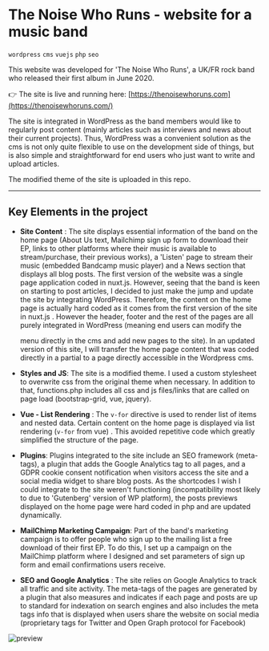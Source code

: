 # The Noise Who Runs - website for a music band

`wordpress` `cms` `vuejs` `php` `seo`

This website was developed for 'The Noise Who Runs', a UK/FR rock band who released their first album in June 2020.

👉 The site is live and running here: [https://thenoisewhoruns.com](https://thenoisewhoruns.com/)

The site is integrated in WordPress as the band members would like to regularly post content (mainly articles such as interviews and news about their current projects). Thus, WordPress was a convenient solution as the cms is not only quite flexible to use on the development side of things, but is also simple and straightforward for end users who just want to write and upload articles.

The modified theme of the site is uploaded in this repo.


------

## Key Elements in the project

* **Site Content** : The site displays essential information of the band on the home page (About Us text, Mailchimp sign up form to download their EP, links to other platforms where their music is available to stream/purchase, their previous works), a 'Listen' page to stream their music (embedded Bandcamp music player) and a News section that displays all blog posts. The first version of the website was a single page application coded in nuxt.js. However, seeing that the band is keen on starting to post articles, I decided to just make the jump and update the site by integrating WordPress. Therefore, the content on the home page is actually hard coded as it comes from the first version of the site in nuxt.js . However the header, footer and the rest of the pages are all purely integrated in WordPress (meaning end users can modify the <nav> menu directly in the cms and add new pages to the site). In an updated version of this site, I will transfer the home page content that was coded directly in a partial to a page directly accessible in the Wordpress cms.

* **Styles and JS**: The site is a modified theme. I used a custom stylesheet to overwrite css from the original theme when necessary. In addition to that, functions.php includes all css and js files/links that are called on page load (bootstrap-grid, vue, jquery).

* **Vue - List Rendering** : The `v-for` directive is used to render list of items and nested data. Certain content on the home page is displayed via list rendering (`v-for` from vue) .  This avoided repetitive code which greatly simplified the structure of the page.

* **Plugins**: Plugins integrated to the site include an SEO framework (meta-tags), a plugin that adds the Google Analytics tag to all pages, and a GDPR cookie consent notification when visitors access the site and a social media widget to share blog posts. As the shortcodes I wish I could integrate to the site weren't functioning (incompatibility most likely to due to 'Gutenberg' version of WP platform), the posts previews displayed on the home page were hard coded in php and are updated dynamically.

* **MailChimp Marketing Campaign**: Part of the band's marketing campaign is to offer people who sign up to the mailing list a free download of their first EP. To do this, I set up a campaign on the MailChimp platform where I designed and set parameters of sign up form and email confirmations users receive. 

* **SEO and Google Analytics** : The site relies on Google Analytics to track all traffic and site activity. The meta-tags of the pages are generated by a plugin that also measures and indicates if each page and posts are up to standard for indexation on search engines and also includes the meta tags info that is displayed when users share the website on social media (proprietary <meta> tags for Twitter and Open Graph protocol for Facebook)

![preview](https://github.com/clairejacquet/thenoisewhoruns-wordpress/blob/master/preview.png?raw=true)
